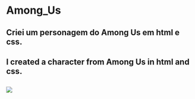 # Among_Us
## Criei um personagem do Among Us em html e css.
## I created a character from Among Us in html and css.
## <img src="https://static.wikia.nocookie.net/among-us/images/1/12/Ciano.png/revision/latest/top-crop/width/360/height/450?cb=20201006230149&path-prefix=pt-br"/>
